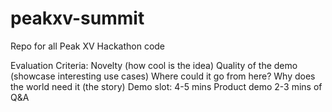 # peakxv-summit
Repo for all Peak XV Hackathon code


Evaluation Criteria:
Novelty (how cool is the idea)
Quality of the demo (showcase interesting use cases)
Where could it go from here? Why does the world need it (the story)
Demo slot:
4-5 mins Product demo
2-3 mins of Q&A

